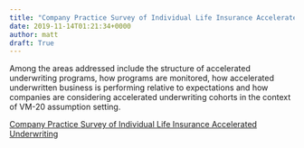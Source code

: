 ```yaml
---
title: "Company Practice Survey of Individual Life Insurance Accelerated Underwriting"
date: 2019-11-14T01:21:34+0000
author: matt
draft: True
---
```

Among the areas addressed include the structure of accelerated underwriting programs, how programs are monitored, how accelerated underwritten business is performing relative to expectations and how companies are considering accelerated underwriting cohorts in the context of VM-20 assumption setting.

[ Company Practice Survey of Individual Life Insurance Accelerated Underwriting ]( https://www.soa.org/resources/research-reports/2019/accelerated-underwriting/ )
